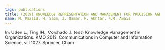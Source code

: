 ```yaml
---
tags: publications
title: (2019) KNOWLEDGE REPRESENTATION AND MANAGEMENT FOR PRECISION AGRICULTURE A CASE
name: M. Khalid, H. Saim, Z. Qamar, F. Akhtar, M.M. Awais
---
```


In: Uden L., Ting IH., Corchado J. (eds) Knowledge Management in Organizations. KMO 2019. Communications in Computer and Information Science, vol 1027. Springer, Cham
